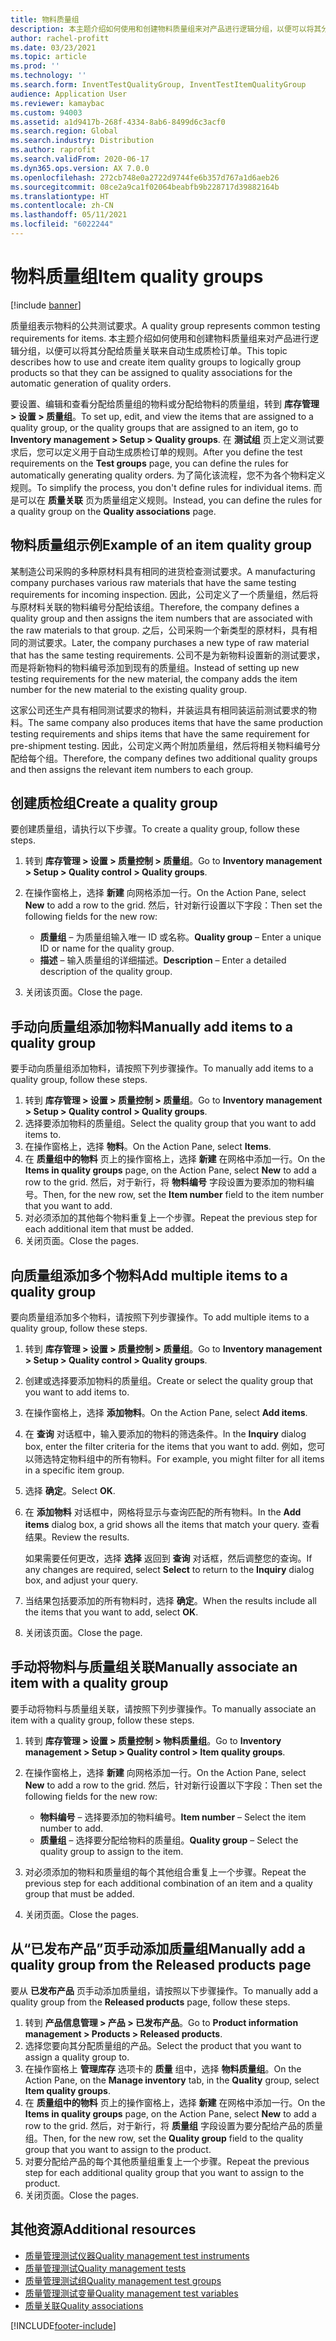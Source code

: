 ```yaml
---
title: 物料质量组
description: 本主题介绍如何使用和创建物料质量组来对产品进行逻辑分组，以便可以将其分配给质量关联来自动生成质检订单。
author: rachel-profitt
ms.date: 03/23/2021
ms.topic: article
ms.prod: ''
ms.technology: ''
ms.search.form: InventTestQualityGroup, InventTestItemQualityGroup
audience: Application User
ms.reviewer: kamaybac
ms.custom: 94003
ms.assetid: a1d9417b-268f-4334-8ab6-8499d6c3acf0
ms.search.region: Global
ms.search.industry: Distribution
ms.author: raprofit
ms.search.validFrom: 2020-06-17
ms.dyn365.ops.version: AX 7.0.0
ms.openlocfilehash: 272cb748e0a2722d9744fe6b357d767a1d6aeb26
ms.sourcegitcommit: 08ce2a9ca1f02064beabfb9b228717d39882164b
ms.translationtype: HT
ms.contentlocale: zh-CN
ms.lasthandoff: 05/11/2021
ms.locfileid: "6022244"
---
```

# <a name="item-quality-groups"></a><span data-ttu-id="b5119-103">物料质量组</span><span class="sxs-lookup"><span data-stu-id="b5119-103">Item quality groups</span></span>

[!include [banner](../includes/banner.md)]

<span data-ttu-id="b5119-104">质量组表示物料的公共测试要求。</span><span class="sxs-lookup"><span data-stu-id="b5119-104">A quality group represents common testing requirements for items.</span></span> <span data-ttu-id="b5119-105">本主题介绍如何使用和创建物料质量组来对产品进行逻辑分组，以便可以将其分配给质量关联来自动生成质检订单。</span><span class="sxs-lookup"><span data-stu-id="b5119-105">This topic describes how to use and create item quality groups to logically group products so that they can be assigned to quality associations for the automatic generation of quality orders.</span></span>

<span data-ttu-id="b5119-106">要设置、编辑和查看分配给质量组的物料或分配给物料的质量组，转到 **库存管理 \> 设置 \> 质量组**。</span><span class="sxs-lookup"><span data-stu-id="b5119-106">To set up, edit, and view the items that are assigned to a quality group, or the quality groups that are assigned to an item, go to **Inventory management \> Setup \> Quality groups**.</span></span> <span data-ttu-id="b5119-107">在 **测试组** 页上定义测试要求后，您可以定义用于自动生成质检订单的规则。</span><span class="sxs-lookup"><span data-stu-id="b5119-107">After you define the test requirements on the **Test groups** page, you can define the rules for automatically generating quality orders.</span></span> <span data-ttu-id="b5119-108">为了简化该流程，您不为各个物料定义规则。</span><span class="sxs-lookup"><span data-stu-id="b5119-108">To simplify the process, you don't define rules for individual items.</span></span> <span data-ttu-id="b5119-109">而是可以在 **质量关联** 页为质量组定义规则。</span><span class="sxs-lookup"><span data-stu-id="b5119-109">Instead, you can define the rules for a quality group on the **Quality associations** page.</span></span>

## <a name="example-of-an-item-quality-group"></a><span data-ttu-id="b5119-110">物料质量组示例</span><span class="sxs-lookup"><span data-stu-id="b5119-110">Example of an item quality group</span></span>

<span data-ttu-id="b5119-111">某制造公司采购的多种原材料具有相同的进货检查测试要求。</span><span class="sxs-lookup"><span data-stu-id="b5119-111">A manufacturing company purchases various raw materials that have the same testing requirements for incoming inspection.</span></span> <span data-ttu-id="b5119-112">因此，公司定义了一个质量组，然后将与原材料关联的物料编号分配给该组。</span><span class="sxs-lookup"><span data-stu-id="b5119-112">Therefore, the company defines a quality group and then assigns the item numbers that are associated with the raw materials to that group.</span></span> <span data-ttu-id="b5119-113">之后，公司采购一个新类型的原材料，具有相同的测试要求。</span><span class="sxs-lookup"><span data-stu-id="b5119-113">Later, the company purchases a new type of raw material that has the same testing requirements.</span></span> <span data-ttu-id="b5119-114">公司不是为新物料设置新的测试要求，而是将新物料的物料编号添加到现有的质量组。</span><span class="sxs-lookup"><span data-stu-id="b5119-114">Instead of setting up new testing requirements for the new material, the company adds the item number for the new material to the existing quality group.</span></span>

<span data-ttu-id="b5119-115">这家公司还生产具有相同测试要求的物料，并装运具有相同装运前测试要求的物料。</span><span class="sxs-lookup"><span data-stu-id="b5119-115">The same company also produces items that have the same production testing requirements and ships items that have the same requirement for pre-shipment testing.</span></span> <span data-ttu-id="b5119-116">因此，公司定义两个附加质量组，然后将相关物料编号分配给每个组。</span><span class="sxs-lookup"><span data-stu-id="b5119-116">Therefore, the company defines two additional quality groups and then assigns the relevant item numbers to each group.</span></span>

## <a name="create-a-quality-group"></a><span data-ttu-id="b5119-117">创建质检组</span><span class="sxs-lookup"><span data-stu-id="b5119-117">Create a quality group</span></span>

<span data-ttu-id="b5119-118">要创建质量组，请执行以下步骤。</span><span class="sxs-lookup"><span data-stu-id="b5119-118">To create a quality group, follow these steps.</span></span>

1. <span data-ttu-id="b5119-119">转到 **库存管理 \> 设置 \> 质量控制 \> 质量组**。</span><span class="sxs-lookup"><span data-stu-id="b5119-119">Go to **Inventory management \> Setup \> Quality control \> Quality groups**.</span></span>
1. <span data-ttu-id="b5119-120">在操作窗格上，选择 **新建** 向网格添加一行。</span><span class="sxs-lookup"><span data-stu-id="b5119-120">On the Action Pane, select **New** to add a row to the grid.</span></span> <span data-ttu-id="b5119-121">然后，针对新行设置以下字段：</span><span class="sxs-lookup"><span data-stu-id="b5119-121">Then set the following fields for the new row:</span></span>

    - <span data-ttu-id="b5119-122">**质量组** – 为质量组输入唯一 ID 或名称。</span><span class="sxs-lookup"><span data-stu-id="b5119-122">**Quality group** – Enter a unique ID or name for the quality group.</span></span>
    - <span data-ttu-id="b5119-123">**描述** – 输入质量组的详细描述。</span><span class="sxs-lookup"><span data-stu-id="b5119-123">**Description** – Enter a detailed description of the quality group.</span></span>

1. <span data-ttu-id="b5119-124">关闭该页面。</span><span class="sxs-lookup"><span data-stu-id="b5119-124">Close the page.</span></span>

## <a name="manually-add-items-to-a-quality-group"></a><span data-ttu-id="b5119-125">手动向质量组添加物料</span><span class="sxs-lookup"><span data-stu-id="b5119-125">Manually add items to a quality group</span></span>

<span data-ttu-id="b5119-126">要手动向质量组添加物料，请按照下列步骤操作。</span><span class="sxs-lookup"><span data-stu-id="b5119-126">To manually add items to a quality group, follow these steps.</span></span>

1. <span data-ttu-id="b5119-127">转到 **库存管理 \> 设置 \> 质量控制 \> 质量组**。</span><span class="sxs-lookup"><span data-stu-id="b5119-127">Go to **Inventory management \> Setup \> Quality control \> Quality groups**.</span></span>
1. <span data-ttu-id="b5119-128">选择要添加物料的质量组。</span><span class="sxs-lookup"><span data-stu-id="b5119-128">Select the quality group that you want to add items to.</span></span>
1. <span data-ttu-id="b5119-129">在操作窗格上，选择 **物料**。</span><span class="sxs-lookup"><span data-stu-id="b5119-129">On the Action Pane, select **Items**.</span></span>
1. <span data-ttu-id="b5119-130">在 **质量组中的物料** 页上的操作窗格上，选择 **新建** 在网格中添加一行。</span><span class="sxs-lookup"><span data-stu-id="b5119-130">On the **Items in quality groups** page, on the Action Pane, select **New** to add a row to the grid.</span></span> <span data-ttu-id="b5119-131">然后，对于新行，将 **物料编号** 字段设置为要添加的物料编号。</span><span class="sxs-lookup"><span data-stu-id="b5119-131">Then, for the new row, set the **Item number** field to the item number that you want to add.</span></span>
1. <span data-ttu-id="b5119-132">对必须添加的其他每个物料重复上一个步骤。</span><span class="sxs-lookup"><span data-stu-id="b5119-132">Repeat the previous step for each additional item that must be added.</span></span>
1. <span data-ttu-id="b5119-133">关闭页面。</span><span class="sxs-lookup"><span data-stu-id="b5119-133">Close the pages.</span></span>

## <a name="add-multiple-items-to-a-quality-group"></a><span data-ttu-id="b5119-134">向质量组添加多个物料</span><span class="sxs-lookup"><span data-stu-id="b5119-134">Add multiple items to a quality group</span></span>

<span data-ttu-id="b5119-135">要向质量组添加多个物料，请按照下列步骤操作。</span><span class="sxs-lookup"><span data-stu-id="b5119-135">To add multiple items to a quality group, follow these steps.</span></span>

1. <span data-ttu-id="b5119-136">转到 **库存管理 \> 设置 \> 质量控制 \> 质量组**。</span><span class="sxs-lookup"><span data-stu-id="b5119-136">Go to **Inventory management \> Setup \> Quality control \> Quality groups**.</span></span>
1. <span data-ttu-id="b5119-137">创建或选择要添加物料的质量组。</span><span class="sxs-lookup"><span data-stu-id="b5119-137">Create or select the quality group that you want to add items to.</span></span>
1. <span data-ttu-id="b5119-138">在操作窗格上，选择 **添加物料**。</span><span class="sxs-lookup"><span data-stu-id="b5119-138">On the Action Pane, select **Add items**.</span></span>
1. <span data-ttu-id="b5119-139">在 **查询** 对话框中，输入要添加的物料的筛选条件。</span><span class="sxs-lookup"><span data-stu-id="b5119-139">In the **Inquiry** dialog box, enter the filter criteria for the items that you want to add.</span></span> <span data-ttu-id="b5119-140">例如，您可以筛选特定物料组中的所有物料。</span><span class="sxs-lookup"><span data-stu-id="b5119-140">For example, you might filter for all items in a specific item group.</span></span>
1. <span data-ttu-id="b5119-141">选择 **确定**。</span><span class="sxs-lookup"><span data-stu-id="b5119-141">Select **OK**.</span></span>
1. <span data-ttu-id="b5119-142">在 **添加物料** 对话框中，网格将显示与查询匹配的所有物料。</span><span class="sxs-lookup"><span data-stu-id="b5119-142">In the **Add items** dialog box, a grid shows all the items that match your query.</span></span> <span data-ttu-id="b5119-143">查看结果。</span><span class="sxs-lookup"><span data-stu-id="b5119-143">Review the results.</span></span>

    <span data-ttu-id="b5119-144">如果需要任何更改，选择 **选择** 返回到 **查询** 对话框，然后调整您的查询。</span><span class="sxs-lookup"><span data-stu-id="b5119-144">If any changes are required, select **Select** to return to the **Inquiry** dialog box, and adjust your query.</span></span>

1. <span data-ttu-id="b5119-145">当结果包括要添加的所有物料时，选择 **确定**。</span><span class="sxs-lookup"><span data-stu-id="b5119-145">When the results include all the items that you want to add, select **OK**.</span></span>
1. <span data-ttu-id="b5119-146">关闭该页面。</span><span class="sxs-lookup"><span data-stu-id="b5119-146">Close the page.</span></span>

## <a name="manually-associate-an-item-with-a-quality-group"></a><span data-ttu-id="b5119-147">手动将物料与质量组关联</span><span class="sxs-lookup"><span data-stu-id="b5119-147">Manually associate an item with a quality group</span></span>

<span data-ttu-id="b5119-148">要手动将物料与质量组关联，请按照下列步骤操作。</span><span class="sxs-lookup"><span data-stu-id="b5119-148">To manually associate an item with a quality group, follow these steps.</span></span>

1. <span data-ttu-id="b5119-149">转到 **库存管理 \> 设置 \> 质量控制 \> 物料质量组**。</span><span class="sxs-lookup"><span data-stu-id="b5119-149">Go to **Inventory management \> Setup \> Quality control \> Item quality groups**.</span></span>
1. <span data-ttu-id="b5119-150">在操作窗格上，选择 **新建** 向网格添加一行。</span><span class="sxs-lookup"><span data-stu-id="b5119-150">On the Action Pane, select **New** to add a row to the grid.</span></span> <span data-ttu-id="b5119-151">然后，针对新行设置以下字段：</span><span class="sxs-lookup"><span data-stu-id="b5119-151">Then set the following fields for the new row:</span></span>

    - <span data-ttu-id="b5119-152">**物料编号** – 选择要添加的物料编号。</span><span class="sxs-lookup"><span data-stu-id="b5119-152">**Item number** – Select the item number to add.</span></span>
    - <span data-ttu-id="b5119-153">**质量组** – 选择要分配给物料的质量组。</span><span class="sxs-lookup"><span data-stu-id="b5119-153">**Quality group** – Select the quality group to assign to the item.</span></span>

1. <span data-ttu-id="b5119-154">对必须添加的物料和质量组的每个其他组合重复上一个步骤。</span><span class="sxs-lookup"><span data-stu-id="b5119-154">Repeat the previous step for each additional combination of an item and a quality group that must be added.</span></span>
1. <span data-ttu-id="b5119-155">关闭页面。</span><span class="sxs-lookup"><span data-stu-id="b5119-155">Close the pages.</span></span>

## <a name="manually-add-a-quality-group-from-the-released-products-page"></a><span data-ttu-id="b5119-156">从“已发布产品”页手动添加质量组</span><span class="sxs-lookup"><span data-stu-id="b5119-156">Manually add a quality group from the Released products page</span></span>

<span data-ttu-id="b5119-157">要从 **已发布产品** 页手动添加质量组，请按照以下步骤操作。</span><span class="sxs-lookup"><span data-stu-id="b5119-157">To manually add a quality group from the **Released products** page, follow these steps.</span></span>

1. <span data-ttu-id="b5119-158">转到 **产品信息管理 \> 产品 \> 已发布产品**。</span><span class="sxs-lookup"><span data-stu-id="b5119-158">Go to **Product information management \> Products \> Released products**.</span></span>
1. <span data-ttu-id="b5119-159">选择您要向其分配质量组的产品。</span><span class="sxs-lookup"><span data-stu-id="b5119-159">Select the product that you want to assign a quality group to.</span></span>
1. <span data-ttu-id="b5119-160">在操作窗格上 **管理库存** 选项卡的 **质量** 组中，选择 **物料质量组**。</span><span class="sxs-lookup"><span data-stu-id="b5119-160">On the Action Pane, on the **Manage inventory** tab, in the **Quality** group, select **Item quality groups**.</span></span>
1. <span data-ttu-id="b5119-161">在 **质量组中的物料** 页上的操作窗格上，选择 **新建** 在网格中添加一行。</span><span class="sxs-lookup"><span data-stu-id="b5119-161">On the **Items in quality groups** page, on the Action Pane, select **New** to add a row to the grid.</span></span> <span data-ttu-id="b5119-162">然后，对于新行，将 **质量组** 字段设置为要分配给产品的质量组。</span><span class="sxs-lookup"><span data-stu-id="b5119-162">Then, for the new row, set the **Quality group** field to the quality group that you want to assign to the product.</span></span>
1. <span data-ttu-id="b5119-163">对要分配给产品的每个其他质量组重复上一个步骤。</span><span class="sxs-lookup"><span data-stu-id="b5119-163">Repeat the previous step for each additional quality group that you want to assign to the product.</span></span>
1. <span data-ttu-id="b5119-164">关闭页面。</span><span class="sxs-lookup"><span data-stu-id="b5119-164">Close the pages.</span></span>

## <a name="additional-resources"></a><span data-ttu-id="b5119-165">其他资源</span><span class="sxs-lookup"><span data-stu-id="b5119-165">Additional resources</span></span>

- [<span data-ttu-id="b5119-166">质量管理测试仪器</span><span class="sxs-lookup"><span data-stu-id="b5119-166">Quality management test instruments</span></span>](quality-test-instruments.md)
- [<span data-ttu-id="b5119-167">质量管理测试</span><span class="sxs-lookup"><span data-stu-id="b5119-167">Quality management tests</span></span>](quality-tests.md)
- [<span data-ttu-id="b5119-168">质量管理测试组</span><span class="sxs-lookup"><span data-stu-id="b5119-168">Quality management test groups</span></span>](quality-test-groups.md)
- [<span data-ttu-id="b5119-169">质量管理测试变量</span><span class="sxs-lookup"><span data-stu-id="b5119-169">Quality management test variables</span></span>](quality-test-variables.md)
- [<span data-ttu-id="b5119-170">质量关联</span><span class="sxs-lookup"><span data-stu-id="b5119-170">Quality associations</span></span>](quality-associations.md)

[!INCLUDE[footer-include](../../includes/footer-banner.md)]
